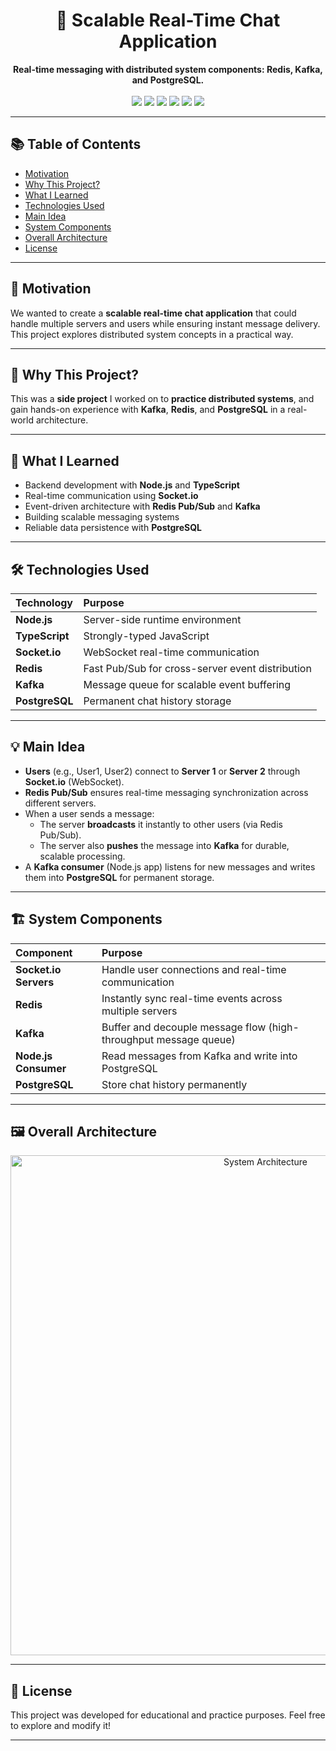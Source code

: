 <h1 align="center">💬 Scalable Real-Time Chat Application</h1>

<p align="center">
  <b>Real-time messaging with distributed system components: Redis, Kafka, and PostgreSQL.</b>
  <br/><br/>
  <img src="https://img.shields.io/badge/Backend-NodeJS-green?logo=node.js" />
  <img src="https://img.shields.io/badge/WebSocket-Socket.IO-blue?logo=socket.io" />
  <img src="https://img.shields.io/badge/Queue-Kafka-orange?logo=apachekafka" />
  <img src="https://img.shields.io/badge/Database-PostgreSQL-blue?logo=postgresql" />
  <img src="https://img.shields.io/badge/Cache-Redis-red?logo=redis" />
  <img src="https://img.shields.io/badge/Language-Typescript-blue?logo=typescript" />
</p>

---

## 📚 Table of Contents

- [Motivation](#-motivation)
- [Why This Project?](#-why-this-project)
- [What I Learned](#-what-i-learned)
- [Technologies Used](#-technologies-used)
- [Main Idea](#-main-idea)
- [System Components](#-system-components)
- [Overall Architecture](#-overall-architecture)
- [License](#-license)

---

## 🚀 Motivation

We wanted to create a **scalable real-time chat application** that could handle multiple servers and users while ensuring instant message delivery.  
This project explores distributed system concepts in a practical way.

---

## 🎯 Why This Project?

This was a **side project** I worked on to **practice distributed systems**, and gain hands-on experience with **Kafka**, **Redis**, and **PostgreSQL** in a real-world architecture.

---

## 🧠 What I Learned

- Backend development with **Node.js** and **TypeScript**
- Real-time communication using **Socket.io**
- Event-driven architecture with **Redis Pub/Sub** and **Kafka**
- Building scalable messaging systems
- Reliable data persistence with **PostgreSQL**

---

## 🛠️ Technologies Used

| Technology | Purpose |
|:-----------|:--------|
| **Node.js** | Server-side runtime environment |
| **TypeScript** | Strongly-typed JavaScript |
| **Socket.io** | WebSocket real-time communication |
| **Redis** | Fast Pub/Sub for cross-server event distribution |
| **Kafka** | Message queue for scalable event buffering |
| **PostgreSQL** | Permanent chat history storage |

---

## 💡 Main Idea

- **Users** (e.g., User1, User2) connect to **Server 1** or **Server 2** through **Socket.io** (WebSocket).
- **Redis Pub/Sub** ensures real-time messaging synchronization across different servers.
- When a user sends a message:
  - The server **broadcasts** it instantly to other users (via Redis Pub/Sub).
  - The server also **pushes** the message into **Kafka** for durable, scalable processing.
- A **Kafka consumer** (Node.js app) listens for new messages and writes them into **PostgreSQL** for permanent storage.

---

## 🏗️ System Components

| Component | Purpose |
|:----------|:--------|
| **Socket.io Servers** | Handle user connections and real-time communication |
| **Redis** | Instantly sync real-time events across multiple servers |
| **Kafka** | Buffer and decouple message flow (high-throughput message queue) |
| **Node.js Consumer** | Read messages from Kafka and write into PostgreSQL |
| **PostgreSQL** | Store chat history permanently |

---

## 🖼️ Overall Architecture

<p align="center">
  <img src="https://i.imgur.com/AADSYPw.jpg" alt="System Architecture" width="800">
</p>

---

## 📜 License

This project was developed for educational and practice purposes. Feel free to explore and modify it!

---
